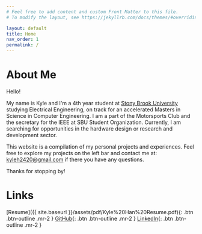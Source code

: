 ```yaml
---
# Feel free to add content and custom Front Matter to this file.
# To modify the layout, see https://jekyllrb.com/docs/themes/#overriding-theme-defaults

layout: default
title: Home
nav_order: 1
permalink: /
---
```


# About Me

Hello! 

My name is Kyle and I'm a 4th year student at [Stony Brook University](https://www.stonybrook.edu/) studying Electrical Engineering, on track for an accelerated Masters in Science in Computer Engineering. I am a part of the Motorsports Club and the secretary for the IEEE at SBU Student Organization. Currently, I am searching for opportunities in the hardware design or research and development sector.


This website is a compilation of my personal projects and experiences. Feel free to explore my projects on the left bar and contact me at: [kyleh2420@gmail.com](mailto:kyleh24202gmail.com) if there you have any questions.

Thanks for stopping by!

# Links

[Resume]({{ site.baseurl }}/assets/pdf/Kyle%20Han%20Resume.pdf){: .btn .btn-outline .mr-2 }
[GitHub](https://github.com/Kyleh2420/){: .btn .btn-outline .mr-2 }
[LinkedIn](https://www.linkedin.com/in/kyleh2420/){: .btn .btn-outline .mr-2 }
